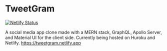 # TweetGram

[![Netlify Status](https://api.netlify.com/api/v1/badges/445130d8-f983-472d-af95-fa4ae008887a/deploy-status)](https://app.netlify.com/sites/tweetgram/deploys)

A social media app clone made with a MERN stack, GraphQL, Apollo Server, and Material UI for the client side. Currently being hosted on Huroku and Netlify. https://tweetgram.netlify.app
